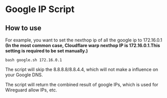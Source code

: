  

# Google IP Script



## How to use

For example, you want to set the nexthop ip of all the google ip to 172.16.0.1 **(In the most common case, Cloudflare warp nexthop IP is 172.16.0.1.This setting is required to be set manually.)**

```
bash google.sh 172.16.0.1
```

The script will skip the 8.8.8.8/8.8.4.4, which will not make a influence on your Google DNS.

The script will return the combined result of google IPs, which is used for Wireguard allow IPs, etc.
